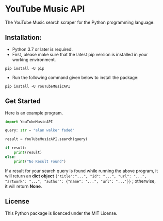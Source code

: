 # YouTube Music API
The YouTube Music search scraper for the Python programming language.

## Installation:
- Python 3.7 or later is required.
- First, please make sure that the latest pip version is installed in your working environment.
```
pip install -U pip
```
- Run the following command given below to install the package:
```
pip install -U YouTubeMusicAPI
```

## Get Started
Here is an example program.

```py
import YouTubeMusicAPI

query: str = "alan walker faded"

result = YouTubeMusicAPI.search(query)

if result:
    print(result)
else:
    print("No Result Found")
```
If a result for your search query is found while running the above program, it will return an **dict object** `{"title":"...", "id": "...", "url": "...", "artwork": "...", "author": {"name": "...", "url": "..."}}` ; otherwise, it will return **None**.

## License
This Python package is licenced under the MIT License.
